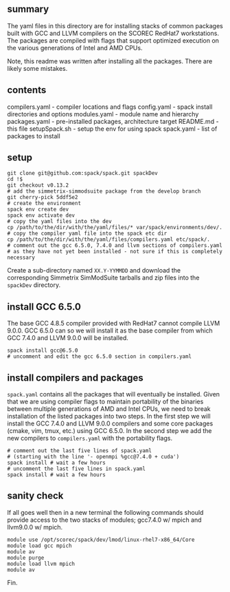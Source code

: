 ## summary

The yaml files in this directory are for installing stacks of common packages
built with GCC and LLVM compilers on the SCOREC RedHat7 workstations.  The
packages are compiled with flags that support optimized execution on the various
generations of Intel and AMD CPUs.

Note, this readme was written after installing all the packages.  There are
likely some mistakes.

## contents

compilers.yaml - compiler locations and flags
config.yaml - spack install directories and options
modules.yaml - module name and hierarchy
packages.yaml - pre-installed packages, architecture target
README.md - this file
setupSpack.sh - setup the env for using spack
spack.yaml - list of packages to install

## setup

```
git clone git@github.com:spack/spack.git spackDev
cd !$
git checkout v0.13.2
# add the simmetrix-simmodsuite package from the develop branch
git cherry-pick 5ddf5e2
# create the environment
spack env create dev
spack env activate dev
# copy the yaml files into the dev
cp /path/to/the/dir/with/the/yaml/files/* var/spack/environments/dev/.
# copy the compiler yaml file into the spack etc dir
cp /path/to/the/dir/with/the/yaml/files/compilers.yaml etc/spack/.
# comment out the gcc 6.5.0, 7.4.0 and llvm sections of compilers.yaml 
# as they have not yet been installed - not sure if this is completely necessary
```

Create a sub-directory named `XX.Y-YYMMDD` and download the corresponding
Simmetrix SimModSuite tarballs and zip files into the `spackDev` directory.

## install GCC 6.5.0

The base GCC 4.8.5 compiler provided with RedHat7 cannot compile LLVM 9.0.0. GCC
6.5.0 can so we will install it as the base compiler from which GCC 7.4.0 and
LLVM 9.0.0 will be installed.

```
spack install gcc@6.5.0
# uncomment and edit the gcc 6.5.0 section in compilers.yaml
```

## install compilers and packages

`spack.yaml` contains all the packages that will eventually be installed.  Given that we
are using compiler flags to maintain portability of the binaries between
multiple generations of AMD and Intel CPUs, we need to break installation of the
listed packages into two steps.  In the first step we will install the GCC 7.4.0
and LLVM 9.0.0 compilers and some core packages (cmake, vim, tmux, etc.) using
GCC 6.5.0.  In the second step we add the new compilers to `compilers.yaml` with
the portability flags.

```
# comment out the last five lines of spack.yaml 
# (starting with the line '- openmpi %gcc@7.4.0 + cuda')
spack install # wait a few hours
# uncomment the last five lines in spack.yaml
spack install # wait a few hours
```

## sanity check

If all goes well then in a new terminal the following commands should provide
access to the two stacks of modules; gcc7.4.0 w/ mpich and llvm9.0.0 w/ mpich.

```
module use /opt/scorec/spack/dev/lmod/linux-rhel7-x86_64/Core
module load gcc mpich
module av
module purge
module load llvm mpich
module av
```

Fin.
